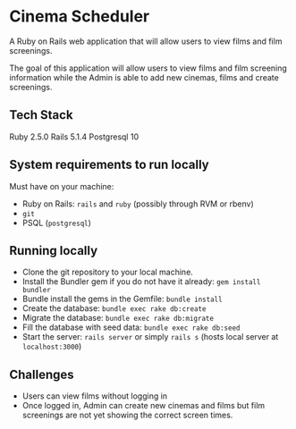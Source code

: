 # Cinema Scheduler
A Ruby on Rails web application that will allow users to view films and film screenings.

The goal of this application will allow users to view films and film screening information while the Admin is able to add new cinemas, films and create screenings.

## Tech Stack
Ruby 2.5.0
Rails 5.1.4
Postgresql 10

## System requirements to run locally
Must have on your machine:
  - Ruby on Rails: `rails` and `ruby` (possibly through RVM or rbenv)
  - `git`
  - PSQL (`postgresql`)

## Running locally
- Clone the git repository to your local machine.
- Install the Bundler gem if you do not have it already: `gem install bundler`
- Bundle install the gems in the Gemfile: `bundle install`
- Create the database: `bundle exec rake db:create`
- Migrate the database: `bundle exec rake db:migrate`
- Fill the database with seed data: `bundle exec rake db:seed`
- Start the server:  `rails server` or simply `rails s` (hosts local server at `localhost:3000`)

## Challenges
- Users can view films without logging in
- Once logged in, Admin can create new cinemas and films but film screenings are not yet showing the correct screen times.